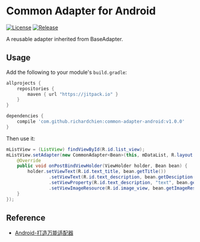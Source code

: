 # Common Adapter for Android

[![License](https://img.shields.io/github/license/mashape/apistatus.svg?maxAge=2592000)]()
[![Release](https://jitpack.io/v/richardchien/common-adapter-android.svg)](https://jitpack.io/#richardchien/common-adapter-android)

A reusable adapter inherited from BaseAdapter.

## Usage

Add the following to your module's `build.gradle`:

```groovy
allprojects {
    repositories {
        maven { url "https://jitpack.io" }
    }
}

dependencies {
    compile 'com.github.richardchien:common-adapter-android:v1.0.0'
}
```

Then use it:

```java
mListView = (ListView) findViewById(R.id.list_view);
mListView.setAdapter(new CommonAdapter<Bean>(this, mDataList, R.layout.list_item) {
    @Override
    public void onPostBindViewHolder(ViewHolder holder, Bean bean) {
        holder.setViewText(R.id.text_title, bean.getTitle())
                .setViewText(R.id.text_description, bean.getDesciption())
                .setViewProperty(R.id.text_description, "text", bean.getDesciption() + " Changed")
                .setViewImageResource(R.id.image_view, bean.getImageResId());
    }
});
```

## Reference

- [Android-打造万能适配器](http://www.imooc.com/learn/372)
